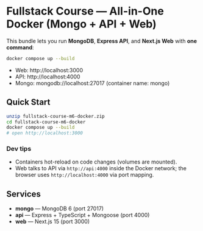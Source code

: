 # Fullstack Course — All-in-One Docker (Mongo + API + Web)

This bundle lets you run **MongoDB**, **Express API**, and **Next.js Web** with **one command**:

```bash
docker compose up --build
```

- Web: http://localhost:3000
- API: http://localhost:4000
- Mongo: mongodb://localhost:27017 (container name: mongo)

## Quick Start
```bash
unzip fullstack-course-m6-docker.zip
cd fullstack-course-m6-docker
docker compose up --build
# open http://localhost:3000
```

### Dev tips
- Containers hot-reload on code changes (volumes are mounted).
- Web talks to API via `http://api:4000` inside the Docker network; the browser uses `http://localhost:4000` via port mapping.

## Services
- **mongo** — MongoDB 6 (port 27017)
- **api** — Express + TypeScript + Mongoose (port 4000)
- **web** — Next.js 15 (port 3000)
